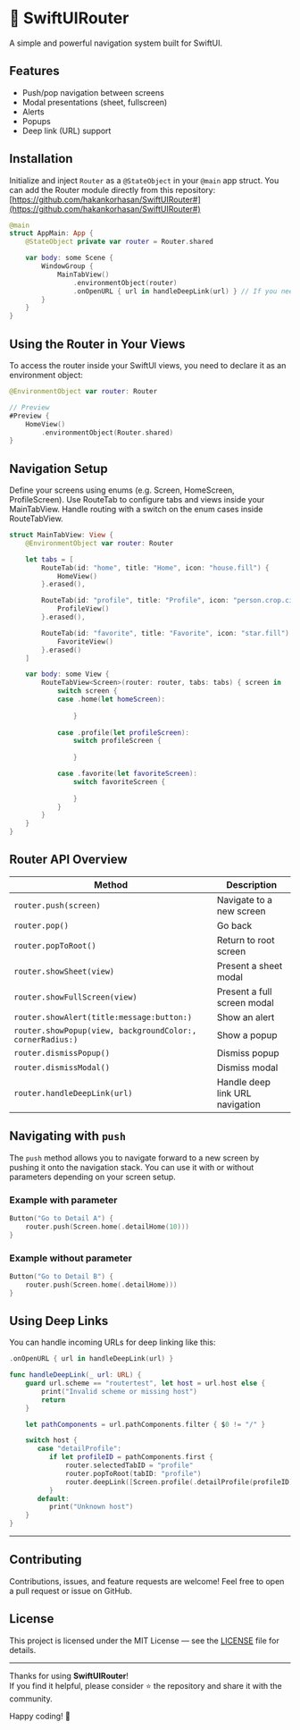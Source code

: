 # 🚦 SwiftUIRouter

A simple and powerful navigation system built for SwiftUI.

## Features

- Push/pop navigation between screens  
- Modal presentations (sheet, fullscreen)  
- Alerts  
- Popups  
- Deep link (URL) support  


## Installation

Initialize and inject `Router` as a `@StateObject` in your `@main` app struct. You can add the Router module directly from this repository:  
[https://github.com/hakankorhasan/SwiftUIRouter#](https://github.com/hakankorhasan/SwiftUIRouter#)

```swift
@main
struct AppMain: App {
    @StateObject private var router = Router.shared

    var body: some Scene {
        WindowGroup {
            MainTabView()
                .environmentObject(router)
                .onOpenURL { url in handleDeepLink(url) } // If you need
        }
    }
}
```

## Using the Router in Your Views

To access the router inside your SwiftUI views, you need to declare it as an environment object:

```swift
@EnvironmentObject var router: Router

// Preview
#Preview {
    HomeView()
        .environmentObject(Router.shared)
}
```


## Navigation Setup

Define your screens using enums (e.g. Screen, HomeScreen, ProfileScreen).
Use RouteTab to configure tabs and views inside your MainTabView.
Handle routing with a switch on the enum cases inside RouteTabView.

```swift
struct MainTabView: View {
    @EnvironmentObject var router: Router

    let tabs = [
        RouteTab(id: "home", title: "Home", icon: "house.fill") {
            HomeView()
        }.erased(),

        RouteTab(id: "profile", title: "Profile", icon: "person.crop.circle") {
            ProfileView()
        }.erased(),

        RouteTab(id: "favorite", title: "Favorite", icon: "star.fill") {
            FavoriteView()
        }.erased()
    ]

    var body: some View {
        RouteTabView<Screen>(router: router, tabs: tabs) { screen in
            switch screen {
            case .home(let homeScreen):
                
                }
                
            case .profile(let profileScreen):
                switch profileScreen {
                
                }

            case .favorite(let favoriteScreen):
                switch favoriteScreen {
                
                }
            }
        }
    }
}
```

## Router API Overview 

| Method                                                    | Description                 |
| --------------------------------------------------------- | --------------------------- |
| `router.push(screen)`                                     | Navigate to a new screen    |
| `router.pop()`                                            | Go back                     |
| `router.popToRoot()`                                      | Return to root screen       |
| `router.showSheet(view)`                                  | Present a sheet modal       |
| `router.showFullScreen(view)`                             | Present a full screen modal |
| `router.showAlert(title:message:button:)`                 | Show an alert               |
| `router.showPopup(view, backgroundColor:, cornerRadius:)` | Show a popup                |
| `router.dismissPopup()`                                   | Dismiss popup               |
| `router.dismissModal()`                                   | Dismiss modal               |
| `router.handleDeepLink(url)`                              | Handle deep link URL navigation |

## Navigating with `push`

The `push` method allows you to navigate forward to a new screen by pushing it onto the navigation stack. You can use it with or without parameters depending on your screen setup.

### Example with parameter

```swift
Button("Go to Detail A") {
    router.push(Screen.home(.detailHome(10)))
}
```

### Example without parameter

```swift
Button("Go to Detail B") {
    router.push(Screen.home(.detailHome)))
}
```

## Using Deep Links

You can handle incoming URLs for deep linking like this:

```swift
.onOpenURL { url in handleDeepLink(url) }

func handleDeepLink(_ url: URL) {
    guard url.scheme == "routertest", let host = url.host else {
        print("Invalid scheme or missing host")
        return
    }

    let pathComponents = url.pathComponents.filter { $0 != "/" }

    switch host {
       case "detailProfile":
          if let profileID = pathComponents.first {
              router.selectedTabID = "profile"
              router.popToRoot(tabID: "profile")
              router.deepLink([Screen.profile(.detailProfile(profileID))])
          }
       default:
          print("Unknown host")
    }
}
```

---

## Contributing

Contributions, issues, and feature requests are welcome! Feel free to open a pull request or issue on GitHub.

## License

This project is licensed under the MIT License — see the [LICENSE](LICENSE) file for details.

---

Thanks for using **SwiftUIRouter**!  
If you find it helpful, please consider ⭐️ the repository and share it with the community.

Happy coding! 🚀


